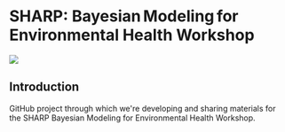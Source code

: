# SHARP: Bayesian Modeling for Environmental Health Workshop

![](images/banner.png)

## Introduction

GitHub project through which we're developing and sharing materials for the SHARP Bayesian Modeling for Environmental Health Workshop.
